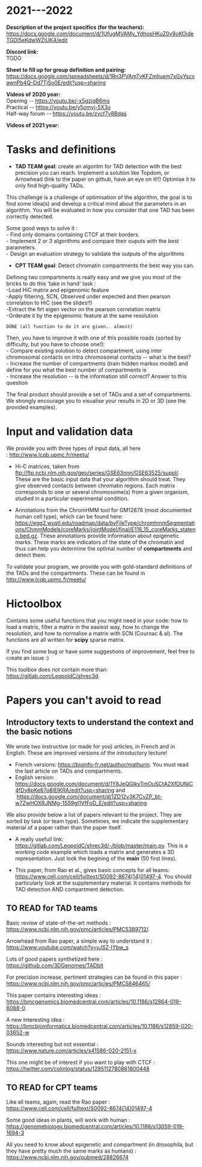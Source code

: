# 2021---2022

**Description of the project specifics (for the teachers):**   https://docs.google.com/document/d/1UfugMVAMy_YdhosHKuZ0v9oKOideTGDI5eKdwWZIUK4/edit

**Discord link:**  
TODO

**Sheet to fill up for group definition and pairing:**  
https://docs.google.com/spreadsheets/d/1Rn3PVAmTvKFZmIiuem7xGvYscvawnPb4Q-Dd7TjSo0E/edit?usp=sharing

**Videos of 2020 year:**  
Opening -- https://youtu.be/-x5gzjqB6ms  
Practical -- https://youtu.be/y5omyj-5X3o  
Half-way forum -- https://youtu.be/zvcf7v8Bdas


**Videos of 2021 year:**  

# Tasks and definitions 
- **TAD TEAM goal**: create an algoritm for TAD detection with the best precision you can reach.
Implement a solution like Topdom, or Arrowhead (link to the paper on github, have an eye on it!!)
Optimise it to only find high-quality TADs.

This challenge is a challenge of optimisation of the algorithm, the goal is to find some idea(s) and develop a critical mind about the parameters in an algorithm. You will be evaluated in how you consider that one TAD has been correctly detected.

Some good ways to solve it :  
    - Find only domains containing CTCF at their borders.  
    - Implement 2 or 3 algorithms and compare their ouputs with the best parameters.  
    - Design an evaluation strategy to validate the outputs of the algorithms


- **CPT TEAM goal**: Detect chromatin compartments the best way you can.


Defining two compartments is really easy and we give you most of the bricks to do this 'take in hand' task :  
    -Load HiC matrix and epigenomic feature  
    -Apply filtering, SCN, Observed under expected and then pearson correlation to HiC (see the slides!!)  
    -Extract the firt eigen vector on the pearson correlation matrix  
    -Orderate it by the epigenomic feature at the same resolution  
    
    DONE (all function to do it are given.. almost)
    
    
Then, you have to improve it with one of this possible roads (sorted by difficulty, but you have to choose one!):  
    - Compare existing solution to detect compartment, using inter chromosomal contacts on intra chromosomal contacts -- what is the best?  
    - Increase the number of compartments (train hidden markov model) and define for you what the best number of compartments is  
    - Increase the resolution -- is the information still correct? Answer to this question
    

The final product should provide a set of TADs and a set of compartments. We strongly encourage you to visualise your results in 2D or 3D (see the provided examples). 

# Input and validation data 
We provide you with three types of input data, all here : http://www.lcqb.upmc.fr/meetu/

- Hi-C matrices, taken from ftp://ftp.ncbi.nlm.nih.gov/geo/series/GSE63nnn/GSE63525/suppl/. These are the basic input data that your algorithm should treat. They give observed contacts between chromatin regions. Each matrix corresponds to one or several chromosome(s) from a given organism, studied in a particular experimental condition.

- Annotations from the ChromHMM tool for GM12878 (most documented human cell type), which can be found here: https://egg2.wustl.edu/roadmap/data/byFileType/chromhmmSegmentations/ChmmModels/coreMarks/jointModel/final/E116_15_coreMarks_stateno.bed.gz. These annotations provide information about epigenetic marks. These marks are indicators of the state of the chromatin and thus can help you determine the optimal number of **compartments** and detect them.

To validate your program, we provide you with gold-standard definitions of the TADs and the compartments. These can be found in http://www.lcqb.upmc.fr/meetu/

# Hictoolbox 
Contains some useful functions that you might need in your code: how to load a matrix, filter a matrix in the easiest way, how to change the resolution, and how to normalise a matrix with SCN (Cournac & al). The functions are all written for **scipy** sparse matrix.

If you find some bug or have some suggestions of improvement, feel free to create an issue :)

This toolbox does not contain more than: https://gitlab.com/LeopoldC/shrec3d.

# Papers you can't avoid to read

## Introductory texts to understand the context and the basic notions  
We wrote two instructive (or made for you) articles, in French and in English. These are improved versions of the introductory lecture!  
- French versions: https://bioinfo-fr.net/author/mathurin. You must read the last article on TADs and compartments.  
- English version: https://docs.google.com/document/d/1Y8JeQGIkyTmOuSCtA2XfDUNiC4fDy8pKe67o8IEIKRA/edit?usp=sharing
and
 https://docs.google.com/document/d/1ZD12v3K7CvZP_bt-w7ZwHOXRJNMg-1S59gI1VfFoD_E/edit?usp=sharing

We also provide below a list of papers relevant to the project. They are sorted by task (or team type). Sometimes, we indicate the supplementary material of a paper rather than the paper itself.

- A really usefull link: https://gitlab.com/LeopoldC/shrec3d/-/blob/master/main.py. This is a working code example which loads a matrix and generates a 3D representation. Just look the begining of the **main** (50 first lines).

- This paper, from Rao et al., gives basic concepts for all teams: https://www.cell.com/cell/fulltext/S0092-8674(14)01497-4. You should particularly look at the supplementary material. It contains methods for TAD detection AND compartment detection.


## TO READ for TAD teams

Basic review of state-of-the-art methods : https://www.ncbi.nlm.nih.gov/pmc/articles/PMC5389712/.

Arrowhead from Rao paper, a simple way to understand it : https://www.youtube.com/watch?v=yJSZ-IYbw_s

Lots of good papers synthetized here : https://github.com/3DGenomes/TADbit

For precision increase, pertinent strategies can be found in this paper : https://www.ncbi.nlm.nih.gov/pmc/articles/PMC5846465/

This paper contains interesting ideas : https://bmcgenomics.biomedcentral.com/articles/10.1186/s12864-019-6088-0

A new interesting idea : https://bmcbioinformatics.biomedcentral.com/articles/10.1186/s12859-020-03652-w

Sounds interesting but not essential : https://www.nature.com/articles/s41586-020-2151-x

This one might be of interest if you want to play with CTCF : https://twitter.com/colinlog/status/1295112780861800448

## TO READ for CPT teams

Like all teams, again, read the Rao paper : https://www.cell.com/cell/fulltext/S0092-8674(14)01497-4

Some good ideas in plants, will work with human : https://genomebiology.biomedcentral.com/articles/10.1186/s13059-019-1694-3

All you need to know about epigenetic and compartment (in drosophila, but they have pretty much the same marks as humans) : https://www.ncbi.nlm.nih.gov/pubmed/28826674


